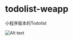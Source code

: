 # todolist-weapp
小程序版本的Todolist

![Alt text](https://github.com/TcTOrz/todolist-weapp/miniprogramme.jpg)